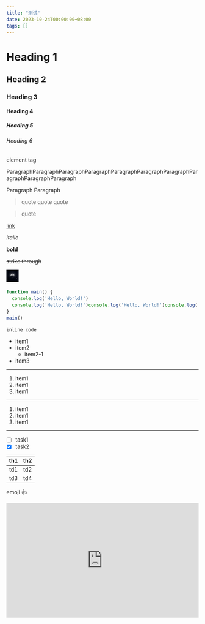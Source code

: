 ```yaml
---
title: "测试"
date: 2023-10-24T00:00:00+08:00
tags: []
---
```


# Heading 1

## Heading 2

### Heading 3

#### Heading 4

##### Heading 5

###### Heading 6

<div>element tag</div>

ParagraphParagraphParagraphParagraphParagraphParagraphParagraphParagraphParagraphParagraph

Paragraph
Paragraph

> quote
> quote
> quote

> quote

[link](www.baidu.com)

_italic_

**bold**

~~strike through~~

![image](../../app/icon.png)

```javascript
function main() {
  console.log('Hello, World!')
  console.log('Hello, World!')console.log('Hello, World!')console.log('Hello, World!')console.log('Hello, World!')console.log('Hello, World!')
}
main()
```

`inline code`

- item1
- item2
  - item2-1
- item3

---

1. item1
1. item1
1. item1

---

1. item1
2. item1
5. item1

---

- [ ] task1
- [x] task2

|th1|th2|
|:-:|:-:|
|td1|td2|
|td3|td4|

emoji 👍

<iframe
  src="http://172.31.129.243:1313"
  width="100%"
  height="300px"
  frameborder="0"
></iframe>